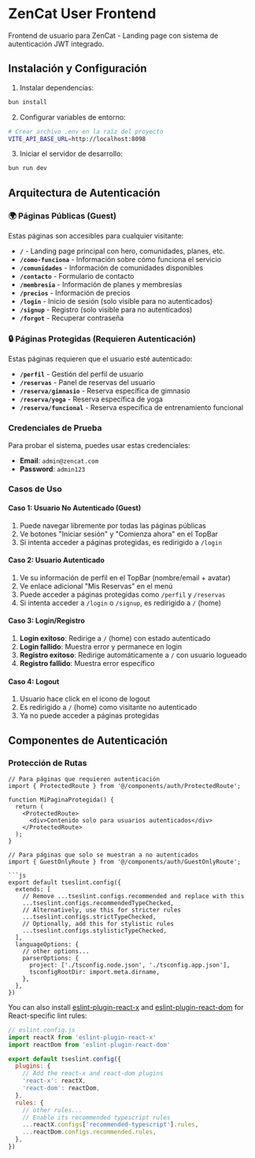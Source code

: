 # ZenCat User Frontend

Frontend de usuario para ZenCat - Landing page con sistema de autenticación JWT integrado.

## Instalación y Configuración

1. Instalar dependencias:
```bash
bun install
```

2. Configurar variables de entorno:
```bash
# Crear archivo .env en la raíz del proyecto
VITE_API_BASE_URL=http://localhost:8098
```

3. Iniciar el servidor de desarrollo:
```bash
bun run dev
```

## Arquitectura de Autenticación

### 🌍 Páginas Públicas (Guest)
Estas páginas son accesibles para cualquier visitante:

- **`/`** - Landing page principal con hero, comunidades, planes, etc.
- **`/como-funciona`** - Información sobre cómo funciona el servicio
- **`/comunidades`** - Información de comunidades disponibles
- **`/contacto`** - Formulario de contacto
- **`/membresia`** - Información de planes y membresías
- **`/precios`** - Información de precios
- **`/login`** - Inicio de sesión (solo visible para no autenticados)
- **`/signup`** - Registro (solo visible para no autenticados)
- **`/forgot`** - Recuperar contraseña

### 🔒 Páginas Protegidas (Requieren Autenticación)
Estas páginas requieren que el usuario esté autenticado:

- **`/perfil`** - Gestión del perfil de usuario
- **`/reservas`** - Panel de reservas del usuario
- **`/reserva/gimnasio`** - Reserva específica de gimnasio
- **`/reserva/yoga`** - Reserva específica de yoga  
- **`/reserva/funcional`** - Reserva específica de entrenamiento funcional

### Credenciales de Prueba

Para probar el sistema, puedes usar estas credenciales:

- **Email**: `admin@zencat.com`
- **Password**: `admin123`

### Casos de Uso

#### Caso 1: Usuario No Autenticado (Guest)
1. Puede navegar libremente por todas las páginas públicas
2. Ve botones "Iniciar sesión" y "Comienza ahora" en el TopBar
3. Si intenta acceder a páginas protegidas, es redirigido a `/login`

#### Caso 2: Usuario Autenticado
1. Ve su información de perfil en el TopBar (nombre/email + avatar)
2. Ve enlace adicional "Mis Reservas" en el menú
3. Puede acceder a páginas protegidas como `/perfil` y `/reservas`
4. Si intenta acceder a `/login` o `/signup`, es redirigido a `/` (home)

#### Caso 3: Login/Registro
1. **Login exitoso**: Redirige a `/` (home) con estado autenticado
2. **Login fallido**: Muestra error y permanece en login
3. **Registro exitoso**: Redirige automáticamente a `/` con usuario logueado
4. **Registro fallido**: Muestra error específico

#### Caso 4: Logout
1. Usuario hace click en el icono de logout
2. Es redirigido a `/` (home) como visitante no autenticado
3. Ya no puede acceder a páginas protegidas

## Componentes de Autenticación

### Protección de Rutas

```tsx
// Para páginas que requieren autenticación
import { ProtectedRoute } from '@/components/auth/ProtectedRoute';

function MiPaginaProtegida() {
  return (
    <ProtectedRoute>
      <div>Contenido solo para usuarios autenticados</div>
    </ProtectedRoute>
  );
}
```

```tsx
// Para páginas que solo se muestran a no autenticados
import { GuestOnlyRoute } from '@/components/auth/GuestOnlyRoute';

```js
export default tseslint.config({
  extends: [
    // Remove ...tseslint.configs.recommended and replace with this
    ...tseslint.configs.recommendedTypeChecked,
    // Alternatively, use this for stricter rules
    ...tseslint.configs.strictTypeChecked,
    // Optionally, add this for stylistic rules
    ...tseslint.configs.stylisticTypeChecked,
  ],
  languageOptions: {
    // other options...
    parserOptions: {
      project: ['./tsconfig.node.json', './tsconfig.app.json'],
      tsconfigRootDir: import.meta.dirname,
    },
  },
})
```

You can also install [eslint-plugin-react-x](https://github.com/Rel1cx/eslint-react/tree/main/packages/plugins/eslint-plugin-react-x) and [eslint-plugin-react-dom](https://github.com/Rel1cx/eslint-react/tree/main/packages/plugins/eslint-plugin-react-dom) for React-specific lint rules:

```js
// eslint.config.js
import reactX from 'eslint-plugin-react-x'
import reactDom from 'eslint-plugin-react-dom'

export default tseslint.config({
  plugins: {
    // Add the react-x and react-dom plugins
    'react-x': reactX,
    'react-dom': reactDom,
  },
  rules: {
    // other rules...
    // Enable its recommended typescript rules
    ...reactX.configs['recommended-typescript'].rules,
    ...reactDom.configs.recommended.rules,
  },
})
```
